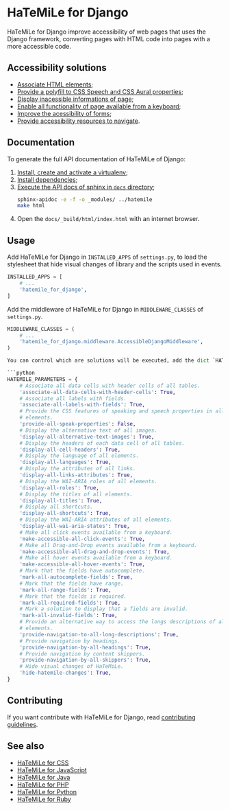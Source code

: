 HaTeMiLe for Django
===================

HaTeMiLe for Django improve accessibility of web pages that uses the Django framework, converting pages with HTML code into pages with a more accessible code.

## Accessibility solutions

* [Associate HTML elements](https://github.com/hatemile/hatemile-for-python/wiki/Associate-HTML-elements);
* [Provide a polyfill to CSS Speech and CSS Aural properties](https://github.com/hatemile/hatemile-for-python/wiki/Provide-a-polyfill-to-CSS-Speech-and-CSS-Aural-properties);
* [Display inacessible informations of page](https://github.com/hatemile/hatemile-for-python/wiki/Display-inacessible-informations-of-page);
* [Enable all functionality of page available from a keyboard](https://github.com/hatemile/hatemile-for-python/wiki/Enable-all-functionality-of-page-available-from-a-keyboard);
* [Improve the acessibility of forms](https://github.com/hatemile/hatemile-for-python/wiki/Improve-the-acessibility-of-forms);
* [Provide accessibility resources to navigate](https://github.com/hatemile/hatemile-for-python/wiki/Provide-accessibility-resources-to-navigate).

## Documentation

To generate the full API documentation of HaTeMiLe of Django:

1. [Install, create and activate a virtualenv](https://packaging.python.org/guides/installing-using-pip-and-virtualenv/);
2. [Install dependencies](https://packaging.python.org/guides/installing-using-pip-and-virtualenv/#using-requirements-files);
3. [Execute the API docs of sphinx in `docs` directory](https://samnicholls.net/2016/06/15/how-to-sphinx-readthedocs/);
    ```bash
    sphinx-apidoc -e -f -o _modules/ ../hatemile
    make html
    ```
4. Open the `docs/_build/html/index.html` with an internet browser.

## Usage

Add HaTeMiLe for Django in `INSTALLED_APPS` of `settings.py`, to load the stylesheet that hide visual changes of library and the scripts used in events.

```python
INSTALLED_APPS = [
    # ...
    'hatemile_for_django',
]
```

Add the middleware of HaTeMiLe for Django in `MIDDLEWARE_CLASSES` of `settings.py`.

```python
MIDDLEWARE_CLASSES = (
    # ...
    'hatemile_for_django.middleware.AccessibleDjangoMiddleware',
)

You can control which are solutions will be executed, add the dict `HATEMILE_PARAMETERS` in `settings.py`.

```python
HATEMILE_PARAMETERS = {
    # Associate all data cells with header cells of all tables.
    'associate-all-data-cells-with-header-cells': True,
    # Associate all labels with fields.
    'associate-all-labels-with-fields': True,
    # Provide the CSS features of speaking and speech properties in all
    # elements.
    'provide-all-speak-properties': False,
    # Display the alternative text of all images.
    'display-all-alternative-text-images': True,
    # Display the headers of each data cell of all tables.
    'display-all-cell-headers': True,
    # Display the language of all elements.
    'display-all-languages': True,
    # Display the attributes of all links.
    'display-all-links-attributes': True,
    # Display the WAI-ARIA roles of all elements.
    'display-all-roles': True,
    # Display the titles of all elements.
    'display-all-titles': True,
    # Display all shortcuts.
    'display-all-shortcuts': True,
    # Display the WAI-ARIA attributes of all elements.
    'display-all-wai-aria-states': True,
    # Make all click events available from a keyboard.
    'make-accessible-all-click-events': True,
    # Make all Drag-and-Drop events available from a keyboard.
    'make-accessible-all-drag-and-drop-events': True,
    # Make all hover events available from a keyboard.
    'make-accessible-all-hover-events': True,
    # Mark that the fields have autocomplete.
    'mark-all-autocomplete-fields': True,
    # Mark that the fields have range.
    'mark-all-range-fields': True,
    # Mark that the fields is required.
    'mark-all-required-fields': True,
    # Mark a solution to display that a fields are invalid.
    'mark-all-invalid-fields': True,
    # Provide an alternative way to access the longs descriptions of all
    # elements.
    'provide-navigation-to-all-long-descriptions': True,
    # Provide navigation by headings.
    'provide-navigation-by-all-headings': True,
    # Provide navigation by content skippers.
    'provide-navigation-by-all-skippers': True,
    # Hide visual changes of HaTeMiLe.
    'hide-hatemile-changes': True,
}
```

## Contributing

If you want contribute with HaTeMiLe for Django, read [contributing guidelines](https://github.com/hatemile/hatemile-for-django/blob/master/CONTRIBUTING.md).

## See also
* [HaTeMiLe for CSS](https://github.com/hatemile/hatemile-for-css)
* [HaTeMiLe for JavaScript](https://github.com/hatemile/hatemile-for-javascript)
* [HaTeMiLe for Java](https://github.com/hatemile/hatemile-for-java)
* [HaTeMiLe for PHP](https://github.com/hatemile/hatemile-for-php)
* [HaTeMiLe for Python](https://github.com/hatemile/hatemile-for-python)
* [HaTeMiLe for Ruby](https://github.com/hatemile/hatemile-for-ruby)
